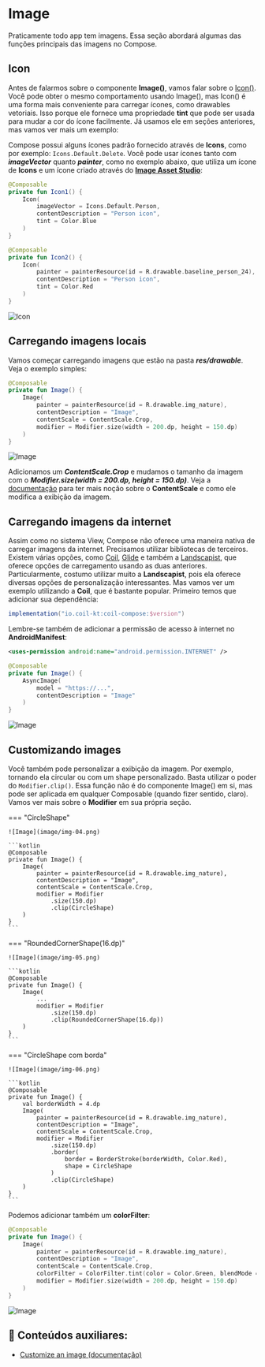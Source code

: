 # Image

Praticamente todo app tem imagens. Essa seção abordará algumas das funções principais das imagens no Compose.

## Icon

Antes de falarmos sobre o componente **Image()**, vamos falar sobre o [Icon()](https://developer.android.com/jetpack/compose/graphics/images/material). Você pode obter o mesmo comportamento usando Image(), mas Icon() é uma forma mais conveniente para carregar ícones, como drawables vetoriais. Isso porque ele fornece uma propriedade **tint** que pode ser usada para mudar a cor do ícone facilmente. Já usamos ele em seções anteriores, mas vamos ver mais um exemplo:

Compose possui alguns ícones padrão fornecido através de **Icons**, como por exemplo: ```Icons.Default.Delete```. Você pode usar ícones tanto com ***imageVector*** quanto ***painter***, como no exemplo abaixo, que utiliza um ícone de **Icons** e um ícone criado através do [**Image Asset Studio**](https://developer.android.com/studio/write/create-app-icons):

```kotlin
@Composable
private fun Icon1() {
    Icon(
        imageVector = Icons.Default.Person,
        contentDescription = "Person icon",
        tint = Color.Blue
    )
}

@Composable
private fun Icon2() {
    Icon(
        painter = painterResource(id = R.drawable.baseline_person_24),
        contentDescription = "Person icon",
        tint = Color.Red
    )
}
```

![Icon](image/img-01.png)

## Carregando imagens locais

Vamos começar carregando imagens que estão na pasta ***res/drawable***. Veja o exemplo simples:

```kotlin
@Composable
private fun Image() {
    Image(
        painter = painterResource(id = R.drawable.img_nature),
        contentDescription = "Image",
        contentScale = ContentScale.Crop,
        modifier = Modifier.size(width = 200.dp, height = 150.dp)
    )
}
```

![Image](image/img-02.png)

Adicionamos um ***ContentScale.Crop*** e mudamos o tamanho da imagem com o ***Modifier.size(width = 200.dp, height = 150.dp)***. Veja a [documentação](https://developer.android.com/jetpack/compose/graphics/images/customize#content-scale) para ter mais noção sobre o **ContentScale** e como ele modifica a exibição da imagem.

## Carregando imagens da internet

Assim como no sistema View, Compose não oferece uma maneira nativa de carregar imagens da internet. Precisamos utilizar bibliotecas de terceiros. Existem várias opções, como [Coil](https://github.com/coil-kt/coil), [Glide](https://github.com/bumptech/glide) e também a [Landscapist](https://github.com/skydoves/landscapist), que oferece opções de carregamento usando as duas anteriores. Particularmente, costumo utilizar muito a **Landscapist**, pois ela oferece diversas opções de personalização interessantes. Mas vamos ver um exemplo utilizando a **Coil**, que é bastante popular. Primeiro temos que adicionar sua dependência:

```gradle
implementation("io.coil-kt:coil-compose:$version")
```

Lembre-se também de adicionar a permissão de acesso à internet no **AndroidManifest**:

```xml
<uses-permission android:name="android.permission.INTERNET" />
```

```kotlin
@Composable
private fun Image() {
    AsyncImage(
        model = "https://...",
        contentDescription = "Image"
    )
}
```

![Image](image/img-03.jpg)

## Customizando images

Você também pode personalizar a exibição da imagem. Por exemplo, tornando ela circular ou com um shape personalizado. Basta utilizar o poder do ```Modifier.clip()```. Essa função não é do componente Image() em si, mas pode ser aplicada em qualquer Composable (quando fizer sentido, claro). Vamos ver mais sobre o **Modifier** em sua própria seção.

=== "CircleShape"

    ![Image](image/img-04.png)

    ```kotlin
    @Composable
    private fun Image() {
        Image(
            painter = painterResource(id = R.drawable.img_nature),
            contentDescription = "Image",
            contentScale = ContentScale.Crop,
            modifier = Modifier
                .size(150.dp)
                .clip(CircleShape)
        )
    }
    ```

=== "RoundedCornerShape(16.dp)"

    ![Image](image/img-05.png)

    ```kotlin
    @Composable
    private fun Image() {
        Image(
            ...
            modifier = Modifier
                .size(150.dp)
                .clip(RoundedCornerShape(16.dp))
        )
    }
    ```

=== "CircleShape com borda"

    ![Image](image/img-06.png)

    ```kotlin
    @Composable
    private fun Image() {
        val borderWidth = 4.dp
        Image(
            painter = painterResource(id = R.drawable.img_nature),
            contentDescription = "Image",
            contentScale = ContentScale.Crop,
            modifier = Modifier
                .size(150.dp)
                .border(
                    border = BorderStroke(borderWidth, Color.Red),
                    shape = CircleShape
                )
                .clip(CircleShape)
        )
    }
    ```

Podemos adicionar também um **colorFilter**:

```kotlin
@Composable
private fun Image() {
    Image(
        painter = painterResource(id = R.drawable.img_nature),
        contentDescription = "Image",
        contentScale = ContentScale.Crop,
        colorFilter = ColorFilter.tint(color = Color.Green, blendMode = BlendMode.Darken),
        modifier = Modifier.size(width = 200.dp, height = 150.dp)
    )
}
```

![Image](image/img-07.png)

## :link: Conteúdos auxiliares:
- [Customize an image (documentação)](https://developer.android.com/jetpack/compose/graphics/images/customize)